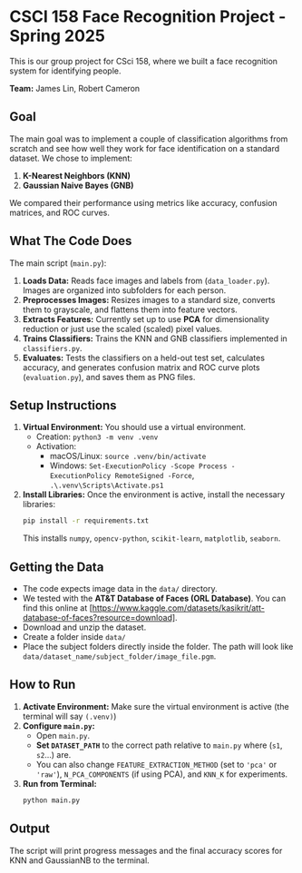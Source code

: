 # CSCI 158 Face Recognition Project - Spring 2025

This is our group project for CSci 158, where we built a face recognition system for identifying people.

**Team:** James Lin, Robert Cameron

## Goal

The main goal was to implement a couple of classification algorithms from scratch and see how well they work for face identification on a standard dataset. We chose to implement:

1.  **K-Nearest Neighbors (KNN)**
2.  **Gaussian Naive Bayes (GNB)**

We compared their performance using metrics like accuracy, confusion matrices, and ROC curves.

## What The Code Does

The main script (`main.py`):

1.  **Loads Data:** Reads face images and labels from (`data_loader.py`). Images are organized into subfolders for each person.
2.  **Preprocesses Images:** Resizes images to a standard size, converts them to grayscale, and flattens them into feature vectors.
3.  **Extracts Features:** Currently set up to use **PCA** for dimensionality reduction or just use the scaled (scaled) pixel values.
4.  **Trains Classifiers:** Trains the KNN and GNB classifiers implemented in `classifiers.py`.
5.  **Evaluates:** Tests the classifiers on a held-out test set, calculates accuracy, and generates confusion matrix and ROC curve plots (`evaluation.py`), and saves them as PNG files.

## Setup Instructions

1.  **Virtual Environment:** You should use a virtual environment. 
    * Creation: `python3 -m venv .venv`
    * Activation:
        * macOS/Linux: `source .venv/bin/activate`
        * Windows: `Set-ExecutionPolicy -Scope Process -ExecutionPolicy RemoteSigned -Force`,
`.\.venv\Scripts\Activate.ps1`
2.  **Install Libraries:** Once the environment is active, install the necessary libraries:
    ```bash
    pip install -r requirements.txt
    ```
    This installs `numpy`, `opencv-python`, `scikit-learn`, `matplotlib`, `seaborn`.

## Getting the Data

* The code expects image data in the `data/` directory.
* We tested with the **AT&T Database of Faces (ORL Database)**. You can find this online at [https://www.kaggle.com/datasets/kasikrit/att-database-of-faces?resource=download].
* Download and unzip the dataset.
* Create a folder inside `data/` 
* Place the subject folders  directly inside the folder. The path will look like `data/dataset_name/subject_folder/image_file.pgm`.

## How to Run

1.  **Activate Environment:** Make sure the virtual environment is active (the terminal will say `(.venv)`)
2.  **Configure `main.py`:**
    * Open `main.py`.
    * **Set `DATASET_PATH`** to the correct path relative to `main.py` where (`s1`, `s2`...) are.
    * You can also change `FEATURE_EXTRACTION_METHOD` (set to `'pca'` or `'raw'`), `N_PCA_COMPONENTS` (if using PCA), and `KNN_K` for experiments.
3.  **Run from Terminal:**
    ```bash
    python main.py
    ```

## Output

The script will print progress messages and the final accuracy scores for KNN and GaussianNB to the terminal.
